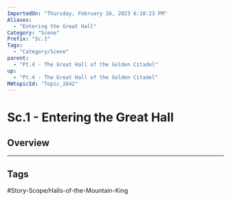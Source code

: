 ```yaml
---
ImportedOn: "Thursday, February 16, 2023 6:10:23 PM"
Aliases:
  - "Entering the Great Hall"
Category: "Scene"
Prefix: "Sc.1"
Tags:
  - "Category/Scene"
parent:
  - "Pt.4 - The Great Hall of the Golden Citadel"
up:
  - "Pt.4 - The Great Hall of the Golden Citadel"
RWtopicId: "Topic_2642"
---
```

# Sc.1 - Entering the Great Hall
## Overview

---
## Tags
#Story-Scope/Halls-of-the-Mountain-King

